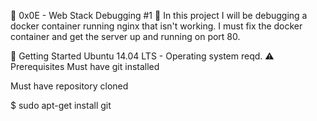🐚 0x0E - Web Stack Debugging #1 🐚
In this project I will be debugging a docker container running nginx that isn't working. I must fix the docker container and get the server up and running on port 80.

🏃 Getting Started
Ubuntu 14.04 LTS - Operating system reqd.
⚠️ Prerequisites
Must have git installed

Must have repository cloned

$ sudo apt-get install git
